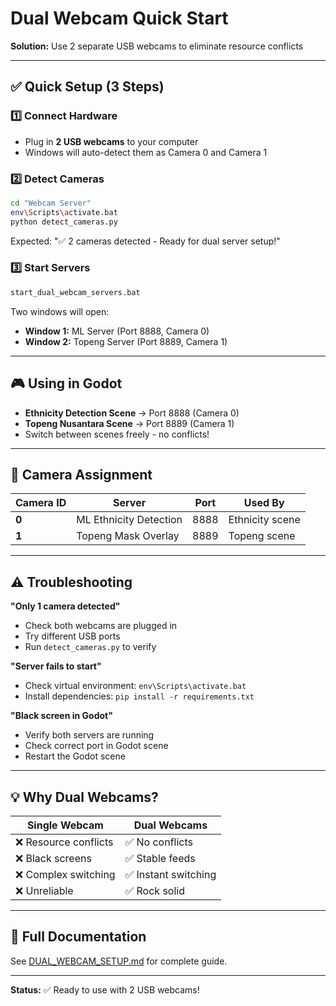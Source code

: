 # Dual Webcam Quick Start

**Solution:** Use 2 separate USB webcams to eliminate resource conflicts

---

## ✅ Quick Setup (3 Steps)

### 1️⃣ Connect Hardware
- Plug in **2 USB webcams** to your computer
- Windows will auto-detect them as Camera 0 and Camera 1

### 2️⃣ Detect Cameras
```bash
cd "Webcam Server"
env\Scripts\activate.bat
python detect_cameras.py
```

Expected: "✅ 2 cameras detected - Ready for dual server setup!"

### 3️⃣ Start Servers
```bash
start_dual_webcam_servers.bat
```

Two windows will open:
- **Window 1:** ML Server (Port 8888, Camera 0)
- **Window 2:** Topeng Server (Port 8889, Camera 1)

---

## 🎮 Using in Godot

- **Ethnicity Detection Scene** → Port 8888 (Camera 0)
- **Topeng Nusantara Scene** → Port 8889 (Camera 1)
- Switch between scenes freely - no conflicts!

---

## 🔧 Camera Assignment

| Camera ID | Server | Port | Used By |
|-----------|--------|------|---------|
| **0** | ML Ethnicity Detection | 8888 | Ethnicity scene |
| **1** | Topeng Mask Overlay | 8889 | Topeng scene |

---

## ⚠️ Troubleshooting

**"Only 1 camera detected"**
- Check both webcams are plugged in
- Try different USB ports
- Run `detect_cameras.py` to verify

**"Server fails to start"**
- Check virtual environment: `env\Scripts\activate.bat`
- Install dependencies: `pip install -r requirements.txt`

**"Black screen in Godot"**
- Verify both servers are running
- Check correct port in Godot scene
- Restart the Godot scene

---

## 💡 Why Dual Webcams?

| Single Webcam | Dual Webcams |
|--------------|--------------|
| ❌ Resource conflicts | ✅ No conflicts |
| ❌ Black screens | ✅ Stable feeds |
| ❌ Complex switching | ✅ Instant switching |
| ❌ Unreliable | ✅ Rock solid |

---

## 📖 Full Documentation

See [DUAL_WEBCAM_SETUP.md](../DUAL_WEBCAM_SETUP.md) for complete guide.

---

**Status:** ✅ Ready to use with 2 USB webcams!

